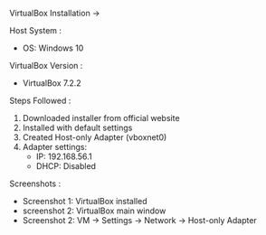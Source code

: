 VirtualBox Installation ->

 Host System :
- OS: Windows 10 

 VirtualBox Version :
- VirtualBox 7.2.2

 Steps Followed :
1. Downloaded installer from official website
2. Installed with default settings
3. Created Host-only Adapter (vboxnet0)
4. Adapter settings:
   - IP: 192.168.56.1
   - DHCP: Disabled

 Screenshots :
- Screenshot 1: VirtualBox installed
- screenshot 2: VirtualBox main window
- Screenshot 2: VM → Settings → Network → Host-only Adapter
